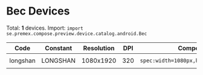 # Bec Devices

Total: **1** devices. Import: `import se.premex.compose.preview.device.catalog.android.Bec`

| Code | Constant | Resolution | DPI | Compose Spec | Preview Usage |
|------|----------|------------|-----|-------------|---------------|
| longshan | LONGSHAN | 1080x1920 | 320 | `spec:width=1080px,height=1920px,dpi=320` | `@Preview(device = Bec.LONGSHAN)` |

<!-- Generated automatically. Do not edit manually. -->
